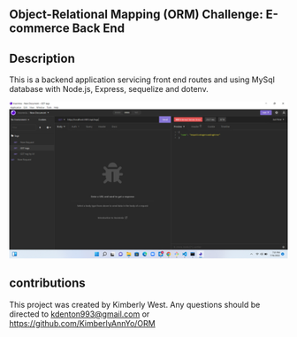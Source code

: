 ## Object-Relational Mapping (ORM) Challenge: E-commerce Back End

## Description
This is a backend application servicing front end routes and using MySql database with Node.js, Express, sequelize and dotenv.

![Alt](./images/Screenshot%20(27).png)

## contributions
This project was created by Kimberly West.
Any questions should be directed to kdenton993@gmail.com or https://github.com/KimberlyAnnYo/ORM

